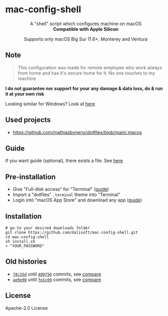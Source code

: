 # mac-config-shell

<p align='center'>A "shell" script which configures machine on macOS<br/><b>Compatible with Apple Silicon</b></p>
<p align='center'>Supports only macOS Big Sur 11.6+, Monterey and Ventura</p>

## Note

> This configuration was made for remote employee who work always from home and has it's secure home for it. No one touches to my machine

**I do not guarantee nor support for your any damage & data loss, do & run it at your own risk**

Looking similar for Windows? Look at [here](https://github.com/dalisoft/win-install)

## Used projects

- <https://github.com/mathiasbynens/dotfiles/blob/main/.macos>

## Guide

If you want guide (optional), there exists a file. See [here](./guide.md)

## Pre-installation

- Give "Full-disk access" for "Terminal" ([guide](https://www.howtoisolve.com/full-disk-access-full-permissions-on-mac/))
- Import a "dotfiles" `.terminal` theme into "Terminal"
- Login into "macOS App Store" and download any app ([guide](https://support.apple.com/en-uz/guide/app-store/fir6253293d/3.0/mac/12.0))

## Installation

```shell
# go-to your desired downloads folder
git clone https://github.com/dalisoft/mac-config-shell.git
cd mac-config-shell
sh install.sh
> "YOUR_PASSWORD"
```

## Old histories

- [`78c55d`](https://github.com/dalisoft/config/commit/78c55d1182d93ccde8b5a82958ee3afbbbf9e2bd) until [`409750`](https://github.com/dalisoft/config/commit/4097507eb225644425e37dca15965f3a2b0aca40) commits, see [compare](https://github.com/dalisoft/ansible-config/compare/78c55d...409750)
- [`ae9e98`](https://github.com/dalisoft/ansible-config/commit/ae9e9892b770ab3817107a56271a96d6deb1558a) until [`fe1c09`](https://github.com/dalisoft/ansible-config/commit/fe1c09426aec767ba8471f496e91bb21a0be091b) commits, see [compare](https://github.com/dalisoft/ansible-config/compare/ae9e98...fe1c09)

## License

Apache-2.0 License
